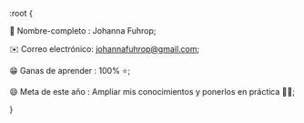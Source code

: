 :root {

🌺 Nombre-completo   :  Johanna Fuhrop;

✉️ Correo electrónico:  johannafuhrop@gmail.com;

😁 Ganas de aprender : 100% ⭐;

😄 Meta de este año  : Ampliar mis conocimientos y ponerlos en práctica 💜😊;

}
